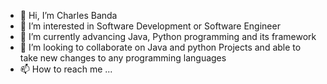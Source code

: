 - 👋 Hi, I’m Charles Banda
- 👀 I’m interested in Software Development or Software Engineer
- 🌱 I’m currently advancing Java, Python programming and its framework 
- 💞️ I’m looking to collaborate on Java and python Projects and able to take new changes to any programming languages  
- 📫 How to reach me ...

<!---
x16114426/x16114426 is a ✨ special ✨ repository because its `README.md` (this file) appears on your GitHub profile.
You can click the Preview link to take a look at your changes.
--->
